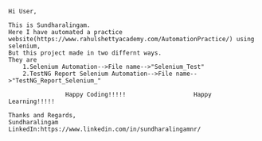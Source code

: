 	Hi User,

	This is Sundharalingam. 
	Here I have automated a practice website(https://www.rahulshettyacademy.com/AutomationPractice/) using selenium, 
	But this project made in two differnt ways. 
	They are 
		1.Selenium Automation-->File name-->"Selenium_Test" 
		2.TestNG Report Selenium Automation-->File name-->"TestNG_Report_Selenium_"
		
					Happy Coding!!!!!					Happy Learning!!!!!
		
	Thanks and Regards,
	Sundharalingam
	LinkedIn:https://www.linkedin.com/in/sundharalingamnr/
